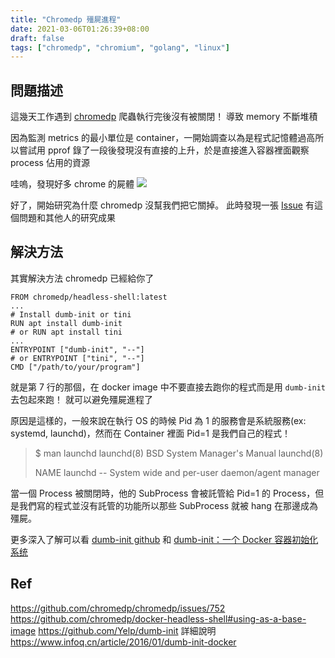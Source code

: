 ```yaml
---
title: "Chromedp 殭屍進程"
date: 2021-03-06T01:26:39+08:00
draft: false
tags: ["chromedp", "chromium", "golang", "linux"]
---
```


## 問題描述
這幾天工作遇到 [chromedp](https://github.com/chromedp/chromedp) 爬蟲執行完後沒有被關閉！ 導致 memory 不斷堆積

因為監測 metrics 的最小單位是 container，一開始調查以為是程式記憶體過高所以嘗試用 pprof 錄了一段後發現沒有直接的上升，於是直接進入容器裡面觀察 process 佔用的資源

哇嗚，發現好多 chrome 的屍體
![](https://i.imgur.com/JGGQRKFm.png)

好了，開始研究為什麼 chromedp 沒幫我們把它關掉。
此時發現一張 [Issue](https://github.com/chromedp/chromedp/issues/752#issuecomment-780883933) 有這個問題和其他人的研究成果

## 解決方法
其實解決方法 chromedp 已經給你了
```dockerfile=
FROM chromedp/headless-shell:latest
...
# Install dumb-init or tini
RUN apt install dumb-init
# or RUN apt install tini
...
ENTRYPOINT ["dumb-init", "--"]
# or ENTRYPOINT ["tini", "--"]
CMD ["/path/to/your/program"]
```
就是第 7 行的那個，在 docker image 中不要直接去跑你的程式而是用 `dumb-init` 去包起來跑！ 就可以避免殭屍進程了

原因是這樣的，一般來說在執行 OS 的時候 Pid 為 1 的服務會是系統服務(ex: systemd, launchd)，然而在 Container 裡面 Pid=1 是我們自己的程式！

> $ man launchd
> launchd(8)                BSD System Manager's Manual               launchd(8)
>
> NAME
     launchd -- System wide and per-user daemon/agent manager

當一個 Process 被關閉時，他的 SubProcess 會被託管給 Pid=1 的 Process，但是我們寫的程式並沒有託管的功能所以那些 SubProcess 就被 hang 在那邊成為殭屍。

更多深入了解可以看 [dumb-init github](https://github.com/Yelp/dumb-init) 和 [dumb-init：一个 Docker 容器初始化系统](https://www.infoq.cn/article/2016/01/dumb-init-docker)

## Ref
https://github.com/chromedp/chromedp/issues/752
https://github.com/chromedp/docker-headless-shell#using-as-a-base-image
https://github.com/Yelp/dumb-init
詳細說明 https://www.infoq.cn/article/2016/01/dumb-init-docker
